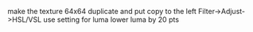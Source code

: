 make the texture 64x64
duplicate and put copy to the left
Filter->Adjust->HSL/VSL
use setting for luma
lower luma by 20 pts